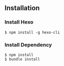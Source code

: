 ## Installation

### Install Hexo

```shell
$ npm install -g hexo-cli
```

### Install Dependency

```shell
$ npm install
$ bundle install
```

